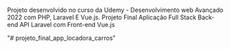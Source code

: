 Projeto desenvolvido no curso da Udemy - Desenvolvimento web Avançado 2022 com PHP, Laravel E Vue.js.
Projeto Final Aplicação Full Stack Back-end API Laravel com Front-end Vue.js

"# projeto_final_app_locadora_carros" 
